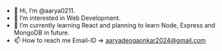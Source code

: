- 👋 Hi, I’m @aarya0211.
- 👀 I’m interested in Web Development.
- 🌱 I’m currently learning React and planning to learn Node, Express and MongoDB in future.
- 📫 How to reach me Email-ID => aaryadeogaonkar2024@gmail.com
